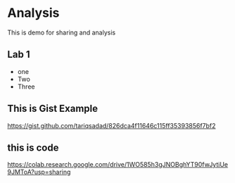 # Analysis
This is demo for sharing and analysis
## Lab 1
* one
* Two
* Three
## This is Gist Example
https://gist.github.com/tariqsadad/826dca4f11646c115ff35393856f7bf2
## this is code
https://colab.research.google.com/drive/1WO585h3gJNOBghYT90fwJytiUe9JMToA?usp=sharing
